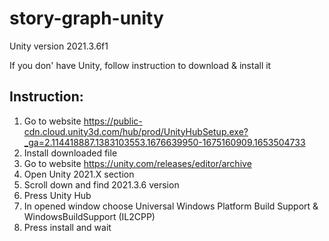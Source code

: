 # story-graph-unity
Unity version 2021.3.6f1

If you don' have Unity, follow instruction to download & install it

## **Instruction:**

1. Go to website https://public-cdn.cloud.unity3d.com/hub/prod/UnityHubSetup.exe?_ga=2.114418887.1383103553.1676639950-1675160909.1653504733
2. Install downloaded file
3. Go to website https://unity.com/releases/editor/archive
4. Open Unity 2021.X section
5. Scroll down and find 2021.3.6 version
6. Press Unity Hub
7. In opened window choose Universal Windows Platform Build Support & WindowsBuildSupport (IL2CPP)
8. Press install and wait
